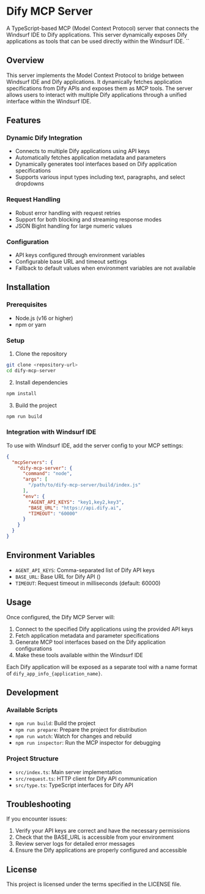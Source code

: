 # Dify MCP Server

A TypeScript-based MCP (Model Context Protocol) server that connects the Windsurf IDE to Dify applications. This server dynamically exposes Dify applications as tools that can be used directly within the Windsurf IDE.
``

## Overview

This server implements the Model Context Protocol to bridge between Windsurf IDE and Dify applications. It dynamically fetches application specifications from Dify APIs and exposes them as MCP tools. The server allows users to interact with multiple Dify applications through a unified interface within the Windsurf IDE.

## Features

### Dynamic Dify Integration

- Connects to multiple Dify applications using API keys
- Automatically fetches application metadata and parameters
- Dynamically generates tool interfaces based on Dify application specifications
- Supports various input types including text, paragraphs, and select dropdowns

### Request Handling

- Robust error handling with request retries
- Support for both blocking and streaming response modes
- JSON BigInt handling for large numeric values

### Configuration

- API keys configured through environment variables
- Configurable base URL and timeout settings
- Fallback to default values when environment variables are not available

## Installation

### Prerequisites

- Node.js (v16 or higher)
- npm or yarn

### Setup

1. Clone the repository

```bash
git clone <repository-url>
cd dify-mcp-server
```

2. Install dependencies

```bash
npm install
```

3. Build the project

```bash
npm run build
```

### Integration with Windsurf IDE

To use with Windsurf IDE, add the server config to your MCP settings:

```json
{
  "mcpServers": {
    "dify-mcp-server": {
      "command": "node",
      "args": [
        "/path/to/dify-mcp-server/build/index.js"
      ],
      "env": {
        "AGENT_API_KEYS": "key1,key2,key3",
        "BASE_URL": "https://api.dify.ai",
        "TIMEOUT": "60000"
      }
    }
  }
}
```

## Environment Variables

- `AGENT_API_KEYS`: Comma-separated list of Dify API keys
- `BASE_URL`: Base URL for Dify API ()
- `TIMEOUT`: Request timeout in milliseconds (default: 60000)

## Usage

Once configured, the Dify MCP Server will:

1. Connect to the specified Dify applications using the provided API keys
2. Fetch application metadata and parameter specifications
3. Generate MCP tool interfaces based on the Dify application configurations
4. Make these tools available within the Windsurf IDE

Each Dify application will be exposed as a separate tool with a name format of `dify_app_info_{application_name}`.

## Development

### Available Scripts

- `npm run build`: Build the project
- `npm run prepare`: Prepare the project for distribution
- `npm run watch`: Watch for changes and rebuild
- `npm run inspector`: Run the MCP inspector for debugging

### Project Structure

- `src/index.ts`: Main server implementation
- `src/request.ts`: HTTP client for Dify API communication
- `src/type.ts`: TypeScript interfaces for Dify API

## Troubleshooting

If you encounter issues:

1. Verify your API keys are correct and have the necessary permissions
2. Check that the BASE_URL is accessible from your environment
3. Review server logs for detailed error messages
4. Ensure the Dify applications are properly configured and accessible

## License

This project is licensed under the terms specified in the LICENSE file.


